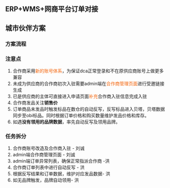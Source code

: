 ## ERP+WMS+网商平台订单对接

## 城市伙伴方案
### 方案流程

### 注意点
1. 合作商采用<font color=#F36208>新的账号体系</font>，为保证dca正常登录和不在原供应商账号上做更多兼容
2. 未成为供应商的合作商初次入驻需要admin端在<font  color=#F36208 >合作商管理页面</font>进行受邀链接生成
3. 已是供应商的主体可直接进入申请页面<font color=#F36208>补充</font>合作商入驻信息完成入驻
4. 合作商发品关注**销售价**
5. 订单商品未发品时触发标品在数仓的自动反写，反写标品进入贝塔，贝塔数据同步至obi标品。同时根据订单价格和购买数量维护发品价格和库存。
6. 如遇**没有领用的品牌数据**，率先自动反写及领用品牌。

### 任务拆分
1. 合作商账号改造及合作商入驻 - 刘诚
2. admin端合作商管理页面 - 刘诚
3. admin端订单异常列表，确保正常指派合作商 -洪
4. 合作商订单列表中进行自动反写 - 洪
5. 根据反写结果和订单数据，维护对应发品数据- 洪
6. 如无品牌触发，品牌自动领用- 洪
